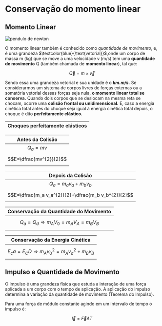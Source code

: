 # Conservação do momento linear

## Momento Linear

![pendulo de newton](https://user-images.githubusercontent.com/119078366/206867154-0a67588f-c381-41c4-be01-b182cb5e8f0a.gif)

O momento linear também é conhecido como *quantidade de movimento*, e, é uma grandeza $\textcolor{blue}{\text{vetorial}}$,onde um corpo de massa m (kg) que se move a uma velocidade v (m/s) tem uma **quantidade de movimento** Q (também chamada de **momento linear**), tal que:

  $$\vec{Q} ={m}\times{\vec{v}}$$

Sendo essa uma grandeza vetorial e sua unidade é o __*km.m/s.*__
	Se considerarmos um sistema de corpos livres de forças externas ou a somatória vetorial dessas forças seja nula, **o momento linear total se conserva.**
Quando dois corpos que se deslocam na mesma reta se chocam, ocorre uma **colisão frontal ou unidimensional.** E, caso a energia cinética total antes do choque seja igual à energia cinética total depois, o choque é dito **perfeitamente elástico.**

|Choques perfeitamente elásticos|
|:---:|

|Antes da Colisão|
|:---:|
|$Q_a=m v$|
|$$E=\dfrac{mv^{2}}{2}$$|

|Depois da Colisão|
|:---:|
|$Q_a=m_a v_a + m_b v_b$|
|$$E=\dfrac{m_a v_a^{2}}{2}+\dfrac{m_b v_b^{2}}{2}$$|

|Conservação da Quantidade do Movimento|
|:---:|
|$$Q_a=Q_d \Longrightarrow m_A V_0=m_A V_A = m_B V_B $$|

|Conservação da Energia Cinética|
|:---:|
|$$E_ca=E_CD \Longrightarrow m_A v_0^{2} = m_A v_a^{2}+m_B v_B$$|


## Impulso e Quantidade de  Movimento

O impulso é uma grandeza física que estuda a interação de uma força aplicada a um corpo com o tempo de aplicação. A aplicação do impulso determina a variação da quantidade de movimento (Teorema do Impulso).

Para uma força de módulo constante agindo em um intervalo de tempo o impulso é: 

$$\vec {I} = \vec {F} \Delta {T}$$













